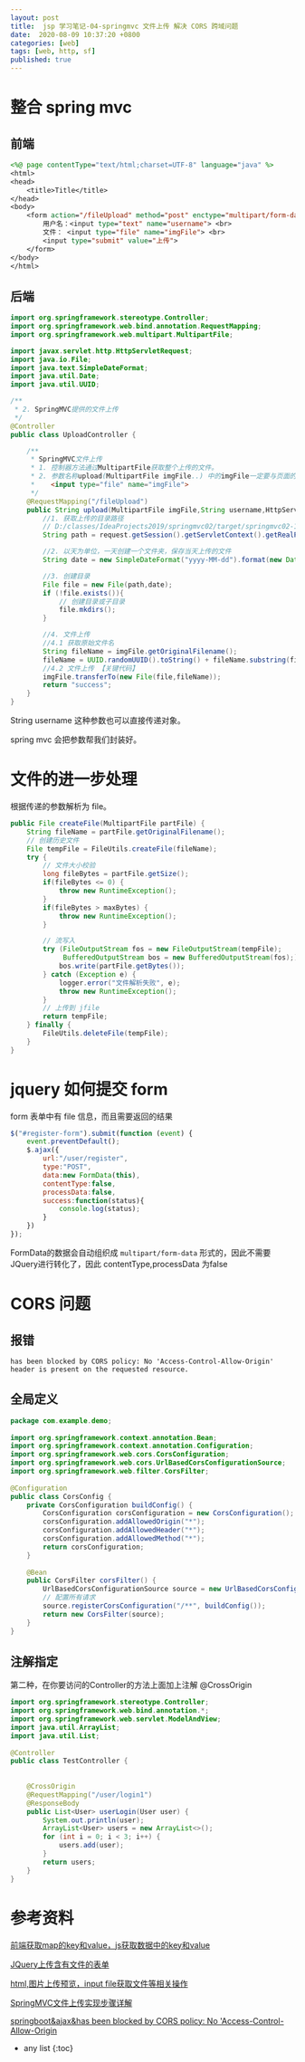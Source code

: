```yaml
---
layout: post
title:  jsp 学习笔记-04-springmvc 文件上传 解决 CORS 跨域问题
date:  2020-08-09 10:37:20 +0800
categories: [web]
tags: [web, http, sf]
published: true
---
```


# 整合 spring mvc

## 前端

```jsp
<%@ page contentType="text/html;charset=UTF-8" language="java" %>
<html>
<head>
    <title>Title</title>
</head>
<body>
    <form action="/fileUpload" method="post" enctype="multipart/form-data">
        用户名：<input type="text" name="username"> <br>
        文件： <input type="file" name="imgFile"> <br>
        <input type="submit" value="上传">
    </form>
</body>
</html>
```

## 后端

```java
import org.springframework.stereotype.Controller;
import org.springframework.web.bind.annotation.RequestMapping;
import org.springframework.web.multipart.MultipartFile;

import javax.servlet.http.HttpServletRequest;
import java.io.File;
import java.text.SimpleDateFormat;
import java.util.Date;
import java.util.UUID;

/**
 * 2. SpringMVC提供的文件上传
 */
@Controller
public class UploadController {

    /**
     * SpringMVC文件上传
     * 1. 控制器方法通过MultipartFile获取整个上传的文件。
     * 2. 参数名称upload(MultipartFile imgFile..) 中的imgFile一定要与页面的文件域的表单元素名称一致.
     *    <input type="file" name="imgFile">
     */
    @RequestMapping("/fileUpload")
    public String upload(MultipartFile imgFile,String username,HttpServletRequest request) throws Exception {
        //1. 获取上传的目录路径
        // D:/classes/IdeaProjects2019/springmvc02/target/springmvc02-1.0-SNAPSHOT/upload
        String path = request.getSession().getServletContext().getRealPath("/upload");

        //2. 以天为单位，一天创建一个文件夹，保存当天上传的文件
        String date = new SimpleDateFormat("yyyy-MM-dd").format(new Date());

        //3. 创建目录
        File file = new File(path,date);
        if (!file.exists()){
            // 创建目录或子目录
            file.mkdirs();
        }

        //4. 文件上传
        //4.1 获取原始文件名
        String fileName = imgFile.getOriginalFilename();
        fileName = UUID.randomUUID().toString() + fileName.substring(fileName.lastIndexOf("."));
        //4.2 文件上传 【关键代码】
        imgFile.transferTo(new File(file,fileName));
        return "success";
    }
}
```

String username 这种参数也可以直接传递对象。

spring mvc 会把参数帮我们封装好。

# 文件的进一步处理

根据传递的参数解析为 file。

```java
public File createFile(MultipartFile partFile) {
    String fileName = partFile.getOriginalFilename();
    // 创建历史文件
    File tempFile = FileUtils.createFile(fileName);
    try {
        // 文件大小校验
        long fileBytes = partFile.getSize();
        if(fileBytes <= 0) {
            throw new RuntimeException();
        }
        if(fileBytes > maxBytes) {
            throw new RuntimeException();
        }

        // 流写入
        try (FileOutputStream fos = new FileOutputStream(tempFile);
             BufferedOutputStream bos = new BufferedOutputStream(fos);) {
            bos.write(partFile.getBytes());
        } catch (Exception e) {
            logger.error("文件解析失败", e);
            throw new RuntimeException();
        }
        // 上传到 jfile
        return tempFile;
    } finally {
        FileUtils.deleteFile(tempFile);
    }
}
```


# jquery 如何提交 form

form 表单中有 file 信息，而且需要返回的结果

```js
$("#register-form").submit(function (event) {
    event.preventDefault();
    $.ajax({
        url:"/user/register",
        type:"POST",
        data:new FormData(this),
        contentType:false,
        processData:false,
        success:function(status){
            console.log(status);
        }
    })
});
```

FormData的数据会自动组织成 `multipart/form-data` 形式的，因此不需要JQuery进行转化了，因此 contentType,processData 为false

# CORS 问题

## 报错

```
has been blocked by CORS policy: No 'Access-Control-Allow-Origin' header is present on the requested resource.
```

## 全局定义

```java
package com.example.demo;
 
import org.springframework.context.annotation.Bean;
import org.springframework.context.annotation.Configuration;
import org.springframework.web.cors.CorsConfiguration;
import org.springframework.web.cors.UrlBasedCorsConfigurationSource;
import org.springframework.web.filter.CorsFilter;
 
@Configuration
public class CorsConfig {
    private CorsConfiguration buildConfig() {
        CorsConfiguration corsConfiguration = new CorsConfiguration();
        corsConfiguration.addAllowedOrigin("*");
        corsConfiguration.addAllowedHeader("*");
        corsConfiguration.addAllowedMethod("*");
        return corsConfiguration;
    }
 
    @Bean
    public CorsFilter corsFilter() {
        UrlBasedCorsConfigurationSource source = new UrlBasedCorsConfigurationSource();
        // 配置所有请求
        source.registerCorsConfiguration("/**", buildConfig());
        return new CorsFilter(source);
    }
}
```

## 注解指定

第二种，在你要访问的Controller的方法上面加上注解 @CrossOrigin

```java
import org.springframework.stereotype.Controller;
import org.springframework.web.bind.annotation.*;
import org.springframework.web.servlet.ModelAndView;
import java.util.ArrayList;
import java.util.List;
 
@Controller
public class TestController {
 
 
    @CrossOrigin
    @RequestMapping("/user/login1")
    @ResponseBody
    public List<User> userLogin(User user) {
        System.out.println(user);
        ArrayList<User> users = new ArrayList<>();
        for (int i = 0; i < 3; i++) {
            users.add(user);
        }
        return users;
    }
}
```

# 参考资料

[前端获取map的key和value，js获取数据中的key和value](https://blog.csdn.net/qq_42795915/article/details/93717769)

[JQuery上传含有文件的表单](https://blog.csdn.net/jdbdh/article/details/89513112)

[html,图片上传预览，input file获取文件等相关操作](https://www.cnblogs.com/v-weiwang/p/4786707.html)

[SpringMVC文件上传实现步骤详解](https://blog.csdn.net/weixin_44594056/article/details/88393683)

[springboot&ajax&has been blocked by CORS policy: No 'Access-Control-Allow-Origin](https://cloud.tencent.com/developer/article/1433176)

* any list
{:toc}